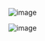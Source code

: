 ![image](https://github.com/user-attachments/assets/affdab86-b94c-419c-8221-78ff5de84b39)

![image](https://github.com/user-attachments/assets/a8f8883b-fe06-4499-a985-ec599fecc51c)

